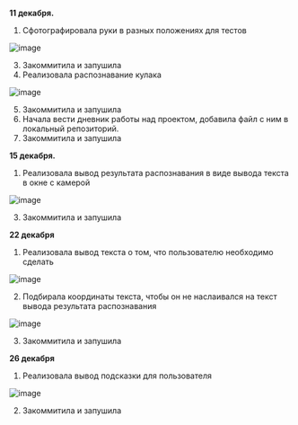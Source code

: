 **11 декабря.** 
1. Сфотографировала руки в разных положениях для тестов

![image](https://user-images.githubusercontent.com/74818186/147041570-c43bed00-cedc-4b2e-8043-091f14249b5f.png)

3. Закоммитила и запушила
4. Реализовала распознавание кулака

![image](https://user-images.githubusercontent.com/74818186/147041530-e92fb2b7-7c78-45cb-a28a-79a189e64e53.png)

5. Закоммитила и запушила
6. Начала вести дневник работы над проектом, добавила файл с ним в локальный репозиторий. 
7. Закоммитила и запушила

**15 декабря.**
1. Реализовала вывод результата распознавания в виде вывода текста в окне с камерой

![image](https://user-images.githubusercontent.com/74818186/147041593-054a451b-ecf9-415d-8bb8-defd8149c6ed.png)

3. Закоммитила и запушила

**22 декабря**
1. Реализовала вывод текста о том, что пользователю необходимо сделать

![image](https://user-images.githubusercontent.com/74818186/147046724-7a7c2fc8-6ddd-4c6e-bdba-dfa9db96dfe1.png)

2. Подбирала координаты текста, чтобы он не наслаивался на текст вывода результата распознавания

![image](https://user-images.githubusercontent.com/74818186/147046995-00a4776f-ef45-40d5-ae69-011ffe60f1b5.png)

3. Закоммитила и запушила

**26 декабря**
1. Реализовала вывод подсказки для пользователя

![image](https://user-images.githubusercontent.com/74818186/147410602-f56190cb-1ff9-4e89-af0b-70160fe7aab9.png)

2. Закоммитила и запушила